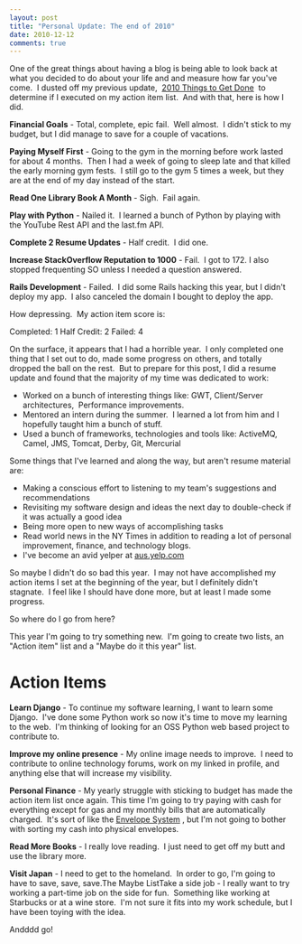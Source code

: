 ```yaml
---
layout: post
title: "Personal Update: The end of 2010"
date: 2010-12-12
comments: true
---
```



One of the great things about having a blog is being able to look back at what you decided to do about your life and and measure how far you've come. &nbsp;I dusted off my previous update, &nbsp;[2010 Things to Get Done][1] &nbsp;to determine if I executed on my action item list. &nbsp;And with that, here is how I did.

**Financial Goals**&nbsp;- Total, complete, epic fail. &nbsp;Well almost. &nbsp;I didn't stick to my budget, but I did manage to save for a couple of vacations.

**Paying Myself First** - Going to the gym in the morning before work lasted for about 4 months. &nbsp;Then I had a week of going to sleep late and that killed the early morning gym fests. &nbsp;I still go to the gym 5 times a week, but they are at the end of my day instead of the start.

**Read One Library Book A Month** - Sigh. &nbsp;Fail again. 

**Play with Python** - Nailed it. &nbsp;I learned a bunch of Python by playing with the YouTube Rest API and the last.fm API. 

**Complete 2 Resume Updates** - Half credit. &nbsp;I did one.

**Increase StackOverflow Reputation to 1000** - Fail. &nbsp;I got to 172. I also stopped frequenting SO unless I needed a question answered.

**Rails Development** - Failed. &nbsp;I did some Rails hacking this year, but I didn't deploy my app. &nbsp;I also canceled the domain I bought to deploy the app.

How depressing. &nbsp;My action item score is:

Completed: 1
Half Credit: 2
Failed: 4

On the surface, it appears that I had a horrible year. &nbsp;I only completed one thing that I set out to do, made some progress on others, and totally dropped the ball on the rest. &nbsp;But to prepare for this post, I did a resume update and found that the majority of my time was dedicated to work: 

- Worked on a bunch of interesting things like: GWT, Client/Server architectures, &nbsp;Performance improvements.
- Mentored an intern during the summer. &nbsp;I learned a lot from him and I hopefully taught him a bunch of stuff. 
- Used a bunch of frameworks, technologies and tools like: ActiveMQ, Camel, JMS, Tomcat, Derby, Git, Mercurial

Some things that I've learned and along the way, but aren't resume material are: 
- Making a conscious effort to listening to my team's suggestions and recommendations 
- Revisiting my software design and ideas the next day to double-check if it was actually a good idea 
- Being more open to new ways of accomplishing tasks 
- Read world news in the NY Times in addition to reading a lot of personal improvement, finance, and technology blogs. 
- I've become an avid yelper at&nbsp;[aus.yelp.com][2] 

So maybe I didn't do so bad this year. &nbsp;I may not have accomplished my action items I set at the beginning of the year, but I definitely didn't stagnate. &nbsp;I feel like I should have done more, but at least I made some progress.

So where do I go from here?

This year I'm going to try something new. &nbsp;I'm going to create two lists, an "Action item" list and a "Maybe do it this year" list.

# Action Items

**Learn Django** - To continue my software learning, I want to learn some Django. &nbsp;I've done some Python work so now it's time to move my learning to the web. &nbsp;I'm thinking of looking for an OSS Python web based project to contribute to.

**Improve my online presence** - My online image needs to improve. &nbsp;I need to contribute to online technology forums, work on my linked in profile, and anything else that will increase my visibility.

**Personal Finance** - My yearly struggle with sticking to budget has made the action item list once again. This time I'm going to try paying with cash for everything except for gas and my monthly bills that are automatically charged. &nbsp;It's sort of like the&nbsp;[Envelope System][3] , but I'm not going to bother with sorting my cash into physical envelopes.

**Read More Books** - I really love reading. &nbsp;I just need to get off my butt and use the library more.

**Visit Japan** - I need to get to the homeland. &nbsp;In order to go, I'm going to have to save, save, save.The Maybe ListTake a side job - I really want to try working a part-time job on the side for fun. &nbsp;Something like working at Starbucks or at a wine store. &nbsp;I'm not sure it fits into my work schedule, but I have been toying with the idea.

Andddd go!


  [1]: http://austenito.blogspot.com/2010/01/2010-things-to-get-done.html
  [2]: http://aus.yelp.com/
  [3]: http://www.daveramsey.com/article/dave-ramseys-envelope-system/lifeandmoney_budgeting/

